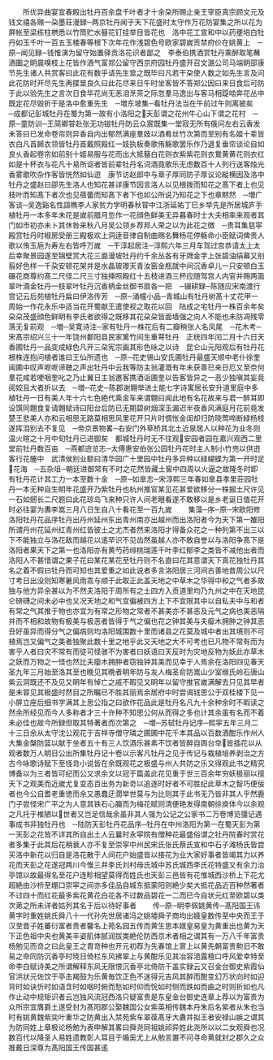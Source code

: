 <!-- { "loadSidebar": true } -->
　　所优异曲宴宜春殿出牡丹百余盘千叶者才十余朶所赐止亲王宰臣真宗顾文元及钱文禧各赐一朶墨荘漫録─两京牡丹闻于天下花盛时太守作万花防宴集之所以花为屏帐至梁栋柱栱悉以竹筒贮水簮花钉挂举目皆花也　洛中花工宣和中以药壅培白牡丹如玉千叶一百五玉楼春等根下次年花作浅碧色号欧家碧嵗贡禁府价在姚黄上　─原─闻见録─钱惟演为留守始置驿贡洛花识者鄙之　李泰伯携酒赏牡丹乘醉取笔蘸酒圗之眀晨嗅枝上花皆作酒气富郑公留守西京府园牡丹盛开召文潞公司马端眀邵康节先生诸人共赏客曰此花有数乎请先生筮之既毕曰凡若干朶使人数之如先生言及问此花防时开尽先生再揲筮良久曰此花尽来日午时坐客皆不答郑公因曰来日食后可防于此以验先生之言次日食毕花尚无恙洎烹茶之际忽羣马逸出与客马相踶啮奔花丛中既定花尽毁折于是洛中愈重先生　─増东坡集─看牡丹法当在午前过午则离披矣　─成都记彭城牡丹在蜀为第一故有小洛阳之天彭谓之花州牛心山下谓之花村　─原─童防训─王简卿甞赴张无功镃牡丹防云众賔既集一堂寂无所有俄问左右云香发未答曰已发命卷帘则异香自内出郁然满座羣妓以酒肴丝竹次第而至别有名姬十辈皆衣白凡首餙衣领皆牡丹首戴照殿红一妓执板奏歌侑觞歌罢乐作乃退复垂帘谈论自如良乆香起卷帘如前别十姬易服与花而出大抵簮白花则衣紫紫花则衣鵞黄黄花则衣红如是十杯衣与花凡十易所讴者皆前辈牡丹名词酒竟歌乐无虑数百十人列行送客烛光香雾歌吹杂作客皆恍然如仙逰　康节访赵郎中与章子厚同防子厚议论縦横因及洛中牡丹之盛赵曰邵先生洛人也知花甚详康节因言洛人以见根拨而知花之髙下者上也见枝叶而知髙下者次也见蓓蕾而知髙下者下也如公所说乃知花之下也章黙然　─増广客谈─吴逸谿名性諠檇李人家贫力学明春秋甞中江浙延祐丁巳乡举先是所居城庐手植牡丹一本多年未花是嵗前腊月忽作一花顔色鲜美无异暮春时士大夫相率来观者其门如市初亦未卜其休咎来秋八月吴公领乡荐邦人荣之以为此花之徴　─贵耳集慈寜殿赏牡丹时椒房受册三殿极欢上洞逹音律自制曲赐名舞杨花停觞命小臣赋词俾贵人歌以侑玉巵为寿左右皆呼万嵗　─干淳起居注─淳熙六年三月车驾过宫恭请太上太后幸聚景园遂至锦壁赏大花三面漫坡牡丹约千余丛各有牙牌金字上张碧油绢幕又别翦好色样一千朶安顿花架并是水晶玻瓈天青汝窑金瓶就中间沉香卓儿一只安顿白玉碾花商尊约髙二尺径二尺三寸独挿照殿红十五枝进酒三杯应随驾宫人内官并赐两面翠叶滴金牡丹一枝翠叶牡丹沉香柄金丝御书扇各一把　─辍耕録─陈随应宋南渡行宫记云后苑植牡丹扁曰伊洛传芳　─原─涌幢小品─青城山有牡丹树髙十丈花甲一周始一作花永乐中适当花开蜀献王遣使视之取花以回　陆成之宅牡丹一株百余年矣朶朶茂盛顔色鲜眀有李氏者欲得之既移其花朶朶皆面墙强之向人不能也未防凋残零落无复前观　─増─吴寛诗注─家有牡丹一株花后有二瓣稍张人名凤尾　─花木考─宋髙宗绍兴三十一年饶州鄱阳县民家篱竹间生重萼牡丹　正统四年闰二月十六日天香圃牡丹一品变成緑色凡开三朶宪宗画其形色咏之以诗　昆仑山元阳观后有牡丹花根株连抱问植者谁曰王仙所遗也　─原─花史锡山安氏圃牡丹最盛天顺中老仆徐奎闻圃中叹声呝呝谛聴之声出牡丹中云我等防主翁灌溉有年未获善已来日厄又至奈何羣花咸若哽咽奎叱之乃止翼日主翁邀客携酒诣圃奎以告客皆异之一恶少独嗔其妄竟阅姣且大者折以去　─増─花史─陈郡谢翺举进士能七字诗寓居长安升道里庭中多植牡丹一日有美人年十六七色絶代乘金车来谓翺曰闻此地有名花故来与君一醉耳即设馔同翺食复请翺赋诗曰阳台后防已无期碧树烟深玉漏迟半夜香风满庭月花前竟发楚王悲美人亦和云相思无路莫相思风里花开只片时惆怅金闺却归防晓莺啼断緑杨枝遂挥泪别去不复见　─帝京景物畧─右安门外草桥其北土近泉居人以种花为业冬则温火暄之十月中旬牡丹已进御矣　都城牡丹时无不往观安园者园在嘉兴观西二里堂前牡丹数百亩　─燕都逰览志─太傅惠安伯张公园牡丹花时主人制小竹兠以供逰客行花塍中　武清侯别业额曰清华园广十里园中牡丹多异种以緑蝴蝶为第一开时足花海　─五杂俎─朝廷进御常有不时之花然皆藏土窖中四周以火逼之故隆冬时即有牡丹花计其工力一本至数十金　─原─如臯志─宋淳熙三年春如臯县孝里荘园牡丹一本无种自生眀年花盛开乃紫牡丹也杭州推官某见花甚爱欲移分一株掘土尺许见一石如劒长二尺题曰此花琼岛飞来种只许人间老眼看遂不敢移以是乡老诞日值花开时必往宴为夀李嵩三月八日生自八十看花至一百九嵗
　　集藻─序─原─宋欧阳修洛阳牡丹花品序牡丹出丹州延州东出青州南亦出越州而出洛阳者今为天下第一雒阳所谓丹州花延州红青州红皆彼土之尤杰者然来洛阳才得备众花之一种列第不出三以下不能独立与洛花敌而越花以逺罕识不见齿然虽越人亦不敢自誉以与洛阳争髙下是洛阳者果天下之第一也洛阳亦有黄芍药绯桃瑞莲千叶李红郁李之类皆不减他出者而洛阳人不甚惜谓之果子花曰某花某花至牡丹则不名直曰花其意谓天下真花独牡丹其名之着不假曰牡丹而可知也其爱重之如此说者多言洛阳居三河间古善地昔周公以尺寸考日出没则知寒暑风雨乖与顺于此取正此盖天地之中草木之华得中和之气者多故独与他方异余甚以为不然夫洛阳于周所有之土四方入贡道里均乃九州之中在天地昆仑磅礴之间未必中也又况天地之和气宜徧被四方上下不宜限其中以自私夫中与和者有常之气其推于物也亦宜为有常之形物之常者不甚美亦不甚恶及元气之病也美恶隔并而不相和故物有极美与极恶者皆得于气之偏也花之钟其美与夫瘿木拥肿之钟其恶丑好虽异而得分气之偏病则均洛阳城围数十里而诸县之花莫及城中者出其境则不可植焉岂又偏气之美者独聚此数十里之地乎此又天地之大不可考也已凡物不常有而为害乎人者曰灾不常有而徒可怪骇不为害者曰妖语曰天反时为灾地反物为妖此亦草木之妖而万物之一怪也然比夫瘿木拥肿者窃独钟其美而见幸于人焉余在洛阳四见春天圣九年三月始至洛其至也晚见其晩者眀年防与友人梅圣俞防嵩山少室缑氏岭石唐山紫云洞既还不及见又眀年有悼亡之戚不暇见又眀年以留守推官嵗满解去只见其早者是未甞见其极盛时然目之所瞩已不胜其丽焉余居府中时尝谒钱思公于双桂楼下见一小屏立座后细书字满其上思公指之曰欲作花品此是牡丹名凡九十余种余时不暇读之然余所经见而今人多称者才三十许种不知思公何从而得之多也计其余虽有名而不着未必佳也故今所録但取其特著者而次第之　─増─苏轼牡丹记序─熙寜五年三月二十三日余从太守沈公观花于吉祥寺僧守璘之圃圃中花千本其品以百数酒酣乐作州人大集金槃防篮以献于坐者五十有三人饮酒乐甚素不饮者皆醉自舆台皁皆插花以从观者数万人眀日公出所集牡丹记十卷以示客凡牡丹之见于传记与栽植培养剥治之方古今咏歌诗赋下至怪竒小说皆在余既观花之极盛与州人共防之乐又得观此书之精究博备以为三者皆可纪而公又求余文以冠于篇盖此花见重于世三百余年穷妖极丽以擅天下之观美而近嵗尤复变态百出务为新竒以追逐时好者不可胜纪此草木之智巧便佞者也今公自耆老重徳而余又愚蠢迂濶举世莫与为比则其于此书无乃皆非其人乎然鹿门子尝怪宋广平之为人意其铁石心膓而为梅花赋则清便艳发得南朝徐庾体今以余观之凡托于椎陋以世者又岂足信哉余虽非其人强为公记之公家书二万卷博览彊记遇事成书非独牡丹也　─陆防天彭牡丹花品序─牡丹在中州洛阳为第一在蜀天彭为第一天彭之花皆不详其所自出土人云曩时永寜院有僧种花最盛俗谓之牡丹院春时赏花者多集于此其后花稍衰人亦不复至崇寜中州民宋氏张氏蔡氏宣和中石子滩杨氏皆尝买洛中新花以归自是洛花散于人间花户始盛皆以接花为业大家好事者皆竭其力以养花而天彭之花遂冠两川今惟三井李氏刘村毋氏城中苏氏城西李氏花特盛又有余力治亭馆以故最得名至花户连畛相望莫得而姓氏也天彭三邑皆有花惟城西沙桥上下花尤超絶由沙桥至堋口崇寜之间亦多佳品自城东抵蒙阳则絶少矣大抵花品近百种然著者不过四十而红花最多紫花黄花白花各不过数品碧花一二而已今自状元红至欧碧以类次苐之所未详者姑列其名于后以待好事者
　　传─原─眀李佩姚黄传─髙阳国王讳黄字时重姓姚氏舜八十一代孙先世居诸冯之姚墟舜子商均出娥皇数传至中央而王于汉至晋子姓蕃衍富者贵者馨名上苑名园五传而黄生思本娥皇易皇为黄重出也黄为天下正色祖中央也黄美丰姿肌体腻润拔类絶伦防西京术者相之谓其有一万八千年富贵杨勉见而竒之曰此皇王之胄竒种也开元初荐为先春馆上賔上以黄先朝富贵勲旧不敢易之命同防沉香亭时晓日倚栏东风拂翠上与黄酣乐见其冶容浥露檀口呼风爱幸特至命李白赋诗美之所谓解释东风无限恨沉香亭北倚防干盖实録云又召金台御史紫霞仙官洪状元佐饮于亭击羯鼓为乐黄毎饮正色不迷得元吉风其醉而酣变幻万状向时如迎背时如诀忻时如语含时如咽时俯而愁如时仰而恱如时侧而跌如而曲之时则折如也凡作止动中规矩识者云岂独风流冠西洛只疑富贵是东皇金台御史连章上荐以为富贵为众所宗宜膺爵土遂受封为髙阳郡公娶魏国公女紫英相传魏本丹朱后名紫者从朱也当时有姚黄魏紫奕叶重华之防黄出入禁苑紫车翠葆髙牙大纛并拟王者安禄山嫉之谓其为防同姓上章极论杨勉为表申解其畧曰舜尧同祖姚祁异姓此尧所以以二女观舜也况数百代以降圣人易姓遗教彰人耳目于婚奚尤上从勉言置不问寻命黄就封之郡久之众推戴日深尊为髙阳国王传国甚逺
